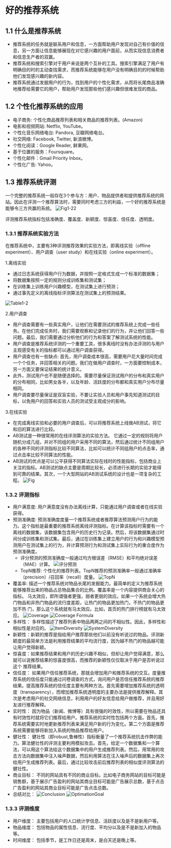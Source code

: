 # 好的推荐系统
## 1.1 什么是推荐系统
* 推荐系统的任务就是联系用户和信息，一方面帮助用户发现对自己有价值的信息，另一方面让信息能够展现在对它感兴趣的用户面前，从而实现信息消费者和信息生产者的双赢。
* 推荐系统和搜索引擎对于用户来说是两个互补的工具。搜索引擎满足了用户有明确目的时的主动查找需求，而推荐系统能够在用户没有明确目的的时候帮助他们发现感兴趣的新内容。
* 推荐系统通过发掘用户的行为，找到用户的个性化需求，从而将长尾商品准确地推荐给需要它的用户，帮助用户发现那些他们感兴趣但很难发现的商品。
## 1.2 个性化推荐系统的应用
* 电子商务: 个性化商品推荐列表和相关商品的推荐列表。(Amazon)
* 电影和视频网站: Netflix, YouTube。
* 个性化音乐网络电台: Pandora, 豆瓣网络电台。
* 社交网络: Facebook, Twitter, 新浪微博。
* 个性化阅读：Google Reader, 鲜果网。
* 基于位置的服务：Foursquare。
* 个性化邮件：Gmail Priority Inbox。
* 个性化广告: Yahoo。
## 1.3 推荐系统评测
一个完整的推荐系统一般存在3个参与方：用户、物品提供者和提供推荐系统的网站。因此在评测一个推荐算法时，需要同时考虑三方的利益，一个好的推荐系统是能够令三方共赢的系统。
![Fig1-22](../图片/Fig1-22.png)

评测推荐系统指标包括准确度、覆盖度、新颖度、惊喜度、信任度、透明度。

### 1.3.1 推荐系统实验方法
在推荐系统中，主要有3种评测推荐效果的实验方法，即离线实验（offline experiment）、用户调查（user study）和在线实验（online experiment）。

1.离线实验
  - 通过日志系统获得用户行为数据，并按照一定格式生成一个标准的数据集；
  - 将数据集按照一定的规则分成训练集和测试集；
  - 在训练集上训练用户兴趣模型，在测试集上进行预测；
  - 通过事先定义的离线指标评测算法在测试集上的预测结果。

![Table1-2](../图片/Table1-2.png)

2.用户调查
  - 用户调查需要有一些真实用户，让他们在需要测试的推荐系统上完成一些任务。在他们完成任务时，我们需要观察和记录他们的行为，并让他们回答一些问题。最后，我们需要通过分析他们的行为和答案了解测试系统的性能。
  - 用户调查是推荐系统评测的一个重要工具，很多离线时没有办法评测的与用户主观感受有关的指标都可以通过用户调查获得。
  - 用户调查也有一些缺点: 首先，用户调查成本很高，需要用户花大量时间完成一个个任务，并回答相关的问题。我们在做用户调查时，一方面要控制成本，另一方面又要保证结果的统计意义。
  - 此外，测试用户也不是随便选择的。需要尽量保证测试用户的分布和真实用户的分布相同，比如男女各半，以及年龄、活跃度的分布都和真实用户分布尽量相同。
  - 用户调查要尽量保证是双盲实验，不要让实验人员和用户事先知道测试的目标，以免用户的回答和实验人员的测试受主观成分的影响。

3.在线实验
  - 在完成离线实验和必要的用户调查后，可以将推荐系统上线做AB测试，将它和旧的算法进行比较。
  - AB测试是一种很常用的在线评测算法的实验方法。 它通过一定的规则将用户随机分成几组，并对不同组的用户采用不同的算法，然后通过统计不同组用户的各种不同的评测指标比较不同算法，比如可以统计不同组用户的点击率，通过点击率比较不同算法的性能。
  - AB测试的优点是可以公平获得不同算法实际在线时的性能指标，包括商业上关注的指标。AB测试的缺点主要是周期比较长，必须进行长期的实验才能得到可靠的结果。其次，一个大型网站的AB测试系统的设计也是一项复杂的工程。
![Fig](../图片/Fig1-23.PNG)

### 1.3.2 评测指标
  - 用户满意度: 用户满意度没有办法离线计算，只能通过用户调查或者在线实验获得。
  - 预测准确度: 预测准确度度量一个推荐系统或者推荐算法预测用户行为的能力。这个指标是最重要的推荐系统离线评测指标。在计算该指标时需要有一个离线的数据集，该数据集包含用户的历史行为记录。然后，将该数据集通过时间分成训练集和测试集。最后，通过在训练集上建立用户的行为和兴趣模型预测用户在测试集上的行为，并计算预测行为和测试集上实际行为的重合度作为预测准确度。
    - 评分预测的预测准确度一般通过均方根误差（RMSE）和平均绝对误差（MAE）计算。
    ![评分预测](../图片/评分预测.PNG) 
    - TopN推荐: 个性化的推荐列表。TopN推荐的预测准确率一般通过准确率（precision）/召回率（recall）度量。
    ![TopN](../图片/TopN.PNG) 
  - 覆盖率: 描述一个推荐系统对物品长尾的发掘能力。最简单的定义为推荐系统能够推荐出来的物品占总物品集合的比例。覆盖率是一个内容提供商会关心的指标。
            马太效应，即所谓强者更强，弱者更弱的效应。如果一个系统会增大热门物品和非热门物品的流行度差距，让热门的物品更加热门，不热门的物品更加不热             门，那么这个系统就有马太效应。比如，首页的热门排行榜就有马太效应。
  ![Coverage](../图片/Coverage.PNG) 
  ![Coverage Formula](../图片/CoverageFormula.PNG) 
  - 多样性： 多样性描述了推荐列表中物品两两之间的不相似性。因此，多样性和相似性是对应的。
  ![ItemDiversity](../图片/ItemDiversity.PNG) 
  ![SystemDiversity](../图片/SystemDiversity.PNG) 
  - 新颖性：新颖的推荐是指给用户推荐那些他们以前没有听说过的物品。评测新颖度的最简单方法是利用推荐结果的平均流行度，因为越不热门的物品越可能让用户觉得新颖。
  - 惊喜度：如果推荐结果和用户的历史兴趣不相似，但却让用户觉得满意，那么就可以说推荐结果的惊喜度很高，而推荐的新颖性仅仅取决于用户是否听说过这个
推荐结果。
  - 信任度： 如果用户信任推荐系统，那就会增加用户和推荐系统的交互。度量推荐系统的信任度只能通过问卷调查的方式，询问用户是否信任推荐系统的推荐结果。提高推荐系统的信任度主要有两种方法。首先需要增加推荐系统的透明度（transparency），而增加推荐系统透明度的主要办法是提供推荐解释。其次是考虑用户的社交网络信息，利用用户的好友信息给用户做推荐，并且用好友进行推荐解释。
  - 实时性： 因为物品（新闻、微博等）具有很强的时效性，所以需要在物品还具有时效性时就将它们推荐给用户。推荐系统的实时性包括两个方面。首先，推荐系统需要实时地更新推荐列表来满足用户新的行为变化。第二个方面是推荐系统需要能够将新加入系统的物品推荐给用户。
  - 健壮性： 健壮性（即robust,鲁棒性）指标衡量了一个推荐系统抗击作弊的能力。算法健壮性的评测主要利用模拟攻击。首先，给定一个数据集和一个算法，可以用这个算法给这个数据集中的用户生成推荐列表。然后，用常用的攻击方法向数据集中注入噪声数据，然后利用算法在注入噪声后的数据集上再次给用户生成推荐列表。最后，通过比较攻击前后推荐列表的相似度评测算法的健壮性。
  - 商业目标： 不同的网站具有不同的商业目标。比如电子商务网站的目标可能是销售额，基于展示广告盈利的网站其商业目标可能是广告展示总数，基于点击广告盈利的网站其商业目标可能是广告点击总数。
  - 总结对比：
  ![Conclusion](../图片/Conclusion.PNG) 
  ![OptimationGoal](../图片/OptimationGoal.PNG) 

### 1.3.3 评测维度
  - 用户维度： 主要包括用户的人口统计学信息、活跃度以及是不是新用户等。
  - 物品维度： 包括物品的属性信息、流行度、平均分以及是不是新加入的物品等。
  - 时间维度： 包括季节，是工作日还是周末，是白天还是晚上等。
